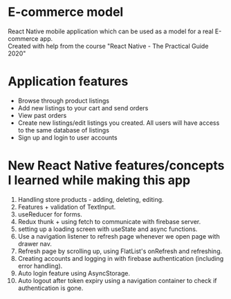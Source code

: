 # E-commerce model

React Native mobile application which can be used as a model for a real E-commerce app.\
Created with help from the course "React Native - The Practical Guide 2020"

# Application features

- Browse through product listings
- Add new listings to your cart and send orders
- View past orders
- Create new listings/edit listings you created. All users will have access to the same database of listings
- Sign up and login to user accounts

# New React Native features/concepts I learned while making this app

1. Handling store products - adding, deleting, editing.
2. Features + validation of TextInput.
3. useReducer for forms.
4. Redux thunk + using fetch to communicate with firebase server.
5. setting up a loading screen with useState and async functions.
6. Use a navigation listener to refresh page whenever we open page with drawer nav.
7. Refresh page by scrolling up, using FlatList's onRefresh and refreshing.
8. Creating accounts and logging in with firebase authentication (including error handling).
9. Auto login feature using AsyncStorage.
10. Auto logout after token expiry using a navigation container to check if authentication is gone.
